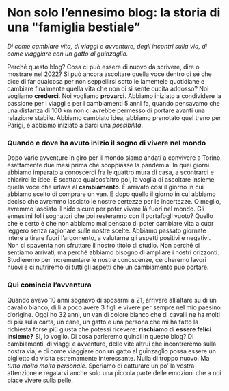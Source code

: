 #  Non solo l’ennesimo blog: la storia di una "famiglia bestiale”

*Di come cambiare vita, di viaggi e avventure, degli incontri sulla via, di come viaggiare con un gatto al guinzaglio.*

Perché questo blog? Cosa ci può essere di nuovo da scrivere, dire o mostrare nel 2022? Si può ancora ascoltare quella voce dentro di sé che dice di far qualcosa per non seppellirsi sotto le lamentele quotidiane e cambiare finalmente quella vita che non ci si sente cucita addosso? Noi vogliamo **crederci**. Noi vogliamo **provarci**. Abbiamo iniziato a condividere la passione per i viaggi e per i cambiamenti 5 anni fa, quando pensavamo che una distanza di 100 km non ci avrebbe permesso di portare avanti una relazione stabile. Abbiamo cambiato idea, abbiamo prenotato quel treno per Parigi, e abbiamo iniziato a darci una *possibilità*. 

### Quando e dove ha avuto inizio il sogno di vivere nel mondo

Dopo varie avventure in giro per il mondo siamo andati a convivere a Torino, esattamente due mesi prima che scoppiasse la pandemia. In quei giorni abbiamo imparato a conoscerci fra le quattro mura di casa, a scontrarci e chiarirci le idee. È scattato qualcos’altro poi, la voglia di ascoltare insieme quella voce che urlava al **cambiamento**. È arrivato così il giorno in cui abbiamo scelto di comprare un van. E dopo quello il giorno in cui abbiamo deciso che avremmo lasciato le nostre certezze per le incertezze. O meglio, avremmo lasciato il nido sicuro per poter vivere là fuori nel mondo. 
Gli ennesimi folli sognatori che poi resteranno con il portafogli vuoto? Quello che è certo è che non abbiamo mai pensato di poter cambiare vita a cuor leggero senza ragionare sulle nostre scelte. Abbiamo passato giornate intere a tirare fuori l’argomento, a valutarne gli aspetti positivi e negativi. Non ci spaventa non sfruttare il nostro titolo di studio. Non perché ci sentiamo arrivati, ma perché abbiamo bisogno di ampliare i nostri orizzonti. Studieremo per incrementare le nostre conoscenze, cercheremo lavori nuovi e ci nutriremo di tutti gli aspetti che un cambiamento può portare.

### Qui comincia l’avventura

Quando avevo 10 anni sognavo di sposarmi a 21, arrivare all’altare su di un cavallo bianco, di lì a poco avere 3 figli e vivere per sempre nel mio paesino d’origine. Oggi ho 32 anni, un van di colore bianco che di cavalli ne ha molti di più sulla carta, un cane, un gatto e una persona che mi ha fatto la richiesta forse più giusta che potessi ricevere: **rischiamo di essere felici insieme?** Si, lo voglio. 
Di cosa parleremo quindi in questo blog? Di cambiamenti, di viaggi e avventure, delle vite altrui che incontreremo sulla nostra via, e di come viaggiare con un gatto al guinzaglio possa essere un biglietto da visita estremamente interessante. Nulla di troppo nuovo. Ma *tutto molto molto personale*. Speriamo di catturare un po’ la vostra attenzione e regalarvi anche solo una piccola parte delle emozioni che a noi piace vivere sulla pelle.
